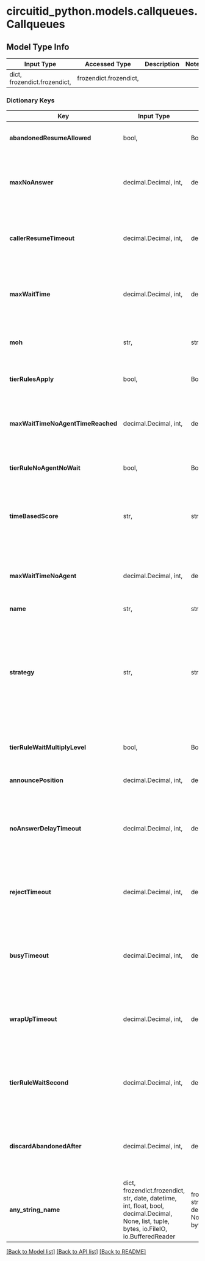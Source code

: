 # circuitid_python.models.callqueues.Callqueues

## Model Type Info
Input Type | Accessed Type | Description | Notes
------------ | ------------- | ------------- | -------------
dict, frozendict.frozendict,  | frozendict.frozendict,  |  | 

### Dictionary Keys
Key | Input Type | Accessed Type | Description | Notes
------------ | ------------- | ------------- | ------------- | -------------
**abandonedResumeAllowed** | bool,  | BoolClass,  |  | if omitted the server will use the default value of True
**maxNoAnswer** | decimal.Decimal, int,  | decimal.Decimal,  |  | if omitted the server will use the default value of 1000000value must be a 32 bit integer
**callerResumeTimeout** | decimal.Decimal, int,  | decimal.Decimal,  |  | if omitted the server will use the default value of 3600value must be a 32 bit integer
**maxWaitTime** | decimal.Decimal, int,  | decimal.Decimal,  |  | if omitted the server will use the default value of 300value must be a 32 bit integer
**moh** | str,  | str,  |  | if omitted the server will use the default value of "deafult"
**tierRulesApply** | bool,  | BoolClass,  |  | if omitted the server will use the default value of False
**maxWaitTimeNoAgentTimeReached** | decimal.Decimal, int,  | decimal.Decimal,  |  | if omitted the server will use the default value of 5value must be a 32 bit integer
**tierRuleNoAgentNoWait** | bool,  | BoolClass,  |  | if omitted the server will use the default value of True
**timeBasedScore** | str,  | str,  |  | must be one of ["queue", "system", ] if omitted the server will use the default value of "queue"
**maxWaitTimeNoAgent** | decimal.Decimal, int,  | decimal.Decimal,  |  | if omitted the server will use the default value of 300value must be a 32 bit integer
**name** | str,  | str,  |  | 
**strategy** | str,  | str,  |  | must be one of ["ring-all", "longest-idle-agent", "round-robin", "top-down", "agent-with-least-talk-time", "agent-with-fewest-calls", "sequentially-by-agent-order", "random", ] 
**tierRuleWaitMultiplyLevel** | bool,  | BoolClass,  |  | if omitted the server will use the default value of True
**announcePosition** | decimal.Decimal, int,  | decimal.Decimal,  |  | [optional] value must be a 32 bit integer
**noAnswerDelayTimeout** | decimal.Decimal, int,  | decimal.Decimal,  |  | [optional] if omitted the server will use the default value of 60value must be a 32 bit integer
**rejectTimeout** | decimal.Decimal, int,  | decimal.Decimal,  |  | [optional] if omitted the server will use the default value of 60value must be a 32 bit integer
**busyTimeout** | decimal.Decimal, int,  | decimal.Decimal,  |  | [optional] if omitted the server will use the default value of 60value must be a 32 bit integer
**wrapUpTimeout** | decimal.Decimal, int,  | decimal.Decimal,  |  | [optional] if omitted the server will use the default value of 10value must be a 32 bit integer
**tierRuleWaitSecond** | decimal.Decimal, int,  | decimal.Decimal,  |  | [optional] if omitted the server will use the default value of 300value must be a 32 bit integer
**discardAbandonedAfter** | decimal.Decimal, int,  | decimal.Decimal,  |  | [optional] if omitted the server will use the default value of 14400value must be a 32 bit integer
**any_string_name** | dict, frozendict.frozendict, str, date, datetime, int, float, bool, decimal.Decimal, None, list, tuple, bytes, io.FileIO, io.BufferedReader | frozendict.frozendict, str, BoolClass, decimal.Decimal, NoneClass, tuple, bytes, FileIO | any string name can be used but the value must be the correct type | [optional]

[[Back to Model list]](../../README.md#documentation-for-models) [[Back to API list]](../../README.md#documentation-for-api-endpoints) [[Back to README]](../../README.md)

